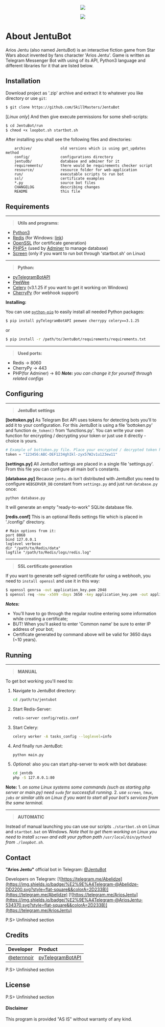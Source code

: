 <p align="center"><img src="https://image.ibb.co/dCZJfk/github.png" /></p>
<p align="center">
<a href="https://telegram.me/JentuBot"><img src="https://img.shields.io/badge/%E2%9E%A4Telegram-@JentuBot-00BC00.svg?style=flat-square&&colorA=2D233B" /></a>
</p>

About JentuBot
==============

Arios Jentu (also named JentuBot) is an interactive fiction game from Star Wars about invented by fans character 'Arios Jentu'.
Game is written as Telegram Messenger Bot with using of its API, Python3 language and different libraries for it that are listed below.

Installation
------------

Download project as '.zip' archive and extract it to whatever you like directory or use `git`:
```sh
$ git clone https://github.com/SkillMasters/JentuBot
```
[*Linux only*] And then give execute permissions for some shell-scripts:
```sh
$ cd JentuBot/run
$ chmod +x loopbot.sh startbot.sh
```

After installing you shall see the following files and directories:

		archive/             old versions which is using get_updates method
		config/              configurations directory
		jentudb/             database and adminer for it
		requirements/        there would be requirements checker script
		resource/            resource folder for web-application
		run/                 executable scripts to run bot
		ssl/                 certificate examples
		*.py                 source bot files
		CHANGELOG            describing changes
		README               this file
	
Requirements
------------
***
> **Utils and programs:**
* [Python3](https://www.python.org/download/releases/3.0)
* [Redis](https://redis.io) (for Windows: [link](https://github.com/dmajkic/redis/downloads))
* [OpenSSL](https://www.openssl.org) (for certificate generation)
* [PHP5+](https://secure.php.net/downloads.php) (used by [Adminer](https://www.adminer.org) to manage database)
* [Screen](https://www.gnu.org/software/screen) (only if you want to run bot through 'startbot.sh' on Linux)

---
> **Python:**
* [pyTelegramBotAPI](https://github.com/eternnoir/pyTelegramBotAPI)
* [PeeWee](https://github.com/coleifer/peewee)
* [Celery](https://github.com/celery/celery) (v3.1.25 if you want to get it working on Windows)
* [CherryPy](https://github.com/cherrypy/cherrypy) (for webhook support)

**Installing:**

You can use [`python-pip`](https://pypi.python.org/pypi/pip) to easily install all needed Python packages:

```sh
$ pip install pyTelegramBotAPI peewee cherrypy celery==3.1.25
```
or
```sh
$ pip install -r /path/to/JentuBot/requirements/requirements.txt
```

---
> **Used ports:**
* Redis -> 8060
* CherryPy -> 443
* PHP(for Adminer) -> 80
***Note:*** *you can change it for yourself through related configs*

Configuring
-----------
***
> **JentuBot settings**

**[bottoken.py]**
As Telegram Bot API uses tokens for detecting bots you'll to add it to your configuration.
For this JentuBot is using a file 'bottoken.py' and function `de_token()` from 'functions.py'.
You can write your own function for encrypting / decrypting your token or just use it directly - choice is yours.
```python
# Example of bottoken.py file. Place your encrypted / decrypted token here:
token = "123456:ABC-DEF1234ghIkl-zyx57W2v1u123ew11"
```

**[settings.py]**
All JentuBot settings are placed in a single file 'settings.py'.
From this file you can configure all main bot's constants.

**[database.py]**
Because `jentu.db` isn't distributed with JentuBot you need to configure `WEBSERVER_DB` constant from `settings.py` and just run `database.py` once:
```sh
python database.py
```
It will generate an empty "ready-to-work" SQLite database file.

**[redis.conf]**
This is an optional Redis settings file which is placed in './config/' directory.

```
# Main options from it:
port 8060
bind 127.0.0.1
loglevel verbose
dir "/path/to/Redis/data"
logfile "/path/to/Redis/logs/redis.log"
```

***
> **SSL certificate generation**

If you want to generate self-signed certificate for using a webhooh, you need to `install openssl` and use it in this way:

```sh
$ openssl genrsa -out application_key.pem 2048
$ openssl req -new -x509 -days 3650 -key application_key.pem -out application_cert.pem
```

***Notes:***
* You'll have to go through the regular routine entering some information while creating a certificate;
* BUT! When you'll asked to enter 'Common name' be sure to enter IP address of your bot;
* Certificate generated by command above will be valid for 3650 days (~10 years).

Running
-------
***
> **MANUAL**

To get bot working you'll need to:
1. Navigate to JentuBot directory:
	```sh
	cd /path/to/jentubot
	```
2. Start Redis-Server:
	```sh
	redis-server config/redis.conf
	```
3. Start Celery:
	```sh
	celery worker -A tasks_config --loglevel=info
	```
4. And finally run JentuBot:
	```sh
	python main.py
	```
5. *Optional:* also you can start php-server to work with bot database:
	```sh
	cd jentdb
	php -S 127.0.0.1:80
	```
**Note:**
	1. *on some Linux systems some commands (such as starting php server or main.py) need `sudo` for successfull running.*
	2. *use `screen`, `tmux`, `jobs` or similar utils on Linux if you want to start all your bot's services from the same terminal.*

***
> **AUTOMATIC**

Instead of manual launching you can use our scripts `./startbot.sh` on Linux and `startbot.bat` on Windows.
*Note that to get them working on Linux you need to install `screen` and edit your python path `/usr/local/bin/python3` from `./loopbot.sh`.*

Contact
-------

**"Arios Jentu"** official bot in Telegram: [@JentuBot](https://telegram.me/JentuBot)

Developers on Telegram:
[![https://telegram.me/Abelidze](https://img.shields.io/badge/%E2%9E%A4Telegram-@Abelidze-DD2200.svg?style=flat-square&&colorA=2D233B)](https://telegram.me/Abelidze)
[![https://telegram.me/AriosJentu](https://img.shields.io/badge/%E2%9E%A4Telegram-@AriosJentu-534370.svg?style=flat-square&&colorA=2D233B)](https://telegram.me/AriosJentu)

P.S> Unfinished section

Credits
-------

| Developer | Product |
|:-------------------------------------------|:------------------------------------------------------------------|
| [@eternnoir](https://github.com/eternnoir) | [pyTelegramBotAPI](https://github.com/eternnoir/pyTelegramBotAPI) |

P.S> Unfinished section

License
-------
P.S> Unfinished section

#### Disclaimer

This program is provided "AS IS" without warranty of any kind.